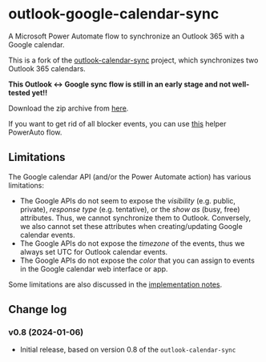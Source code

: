 # outlook-google-calendar-sync
A Microsoft Power Automate flow to synchronize an Outlook 365 with a Google calendar.

This is a fork of the [outlook-calendar-sync](https://github.com/MShekow/outlook-calendar-sync) project, which synchronizes two Outlook 365 calendars.

**This Outlook <-> Google sync flow is still in an early stage and not well-tested yet!!**

Download the zip archive from [here](https://github.com/MShekow/outlook-google-calendar-sync/raw/main/Outlook%20Google%20calendar%20sync%20v0.8.zip).

If you want to get rid of all blocker events, you can use [this](https://github.com/MShekow/outlook-google-calendar-sync/raw/main/Delete%20SyncBlocker%20events.zip) helper PowerAuto flow.

## Limitations

The Google calendar API (and/or the Power Automate action) has various limitations:

- The Google APIs do not seem to expose the _visibility_ (e.g. public, private), _response type_ (e.g. tentative), or the _show as_ (busy, free) attributes. Thus, we cannot synchronize them to Outlook. Conversely, we also cannot set these attributes when creating/updating Google calendar events.
- The Google APIs do not expose the _timezone_ of the events, thus we always set UTC for Outlook calendar events.
- The Google APIs do not expose the _color_ that you can assign to events in the Google calendar web interface or app.

Some limitations are also discussed in the [implementation notes](implementation-notes.md).

## Change log

### v0.8 (2024-01-06)

* Initial release, based on version 0.8 of the `outlook-calendar-sync`
